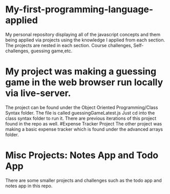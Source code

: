 # My-first-programming-language-applied
My personal repository displaying all of the javascript concepts and them being applied via projects using the knowledge I applied from each section. The projects are nested in each section. Course challenges, Self-challenges, guessing game,etc.

# My project was making a guessing game in the web browser run locally via live-server. 
The project can be found under the Object Oriented Programming/Class Syntax folder. The file is called guessingGameLatest.js Just cd into the class syntax folder to run it. There are previous iterations of this project found in the repo as well. 
#Expense Tracker Project
The other project was making a basic expense tracker which is found under the advanced arrays folder.

# Misc Projects: Notes App and Todo App
There are some smaller projects and challenges such as the todo app and notes app in this repo.
